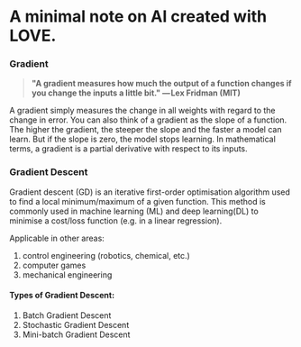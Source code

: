 # A minimal note on AI created with LOVE.

### Gradient
> **"A gradient measures how much the output of a function changes if you change the inputs a little bit." — Lex Fridman (MIT)**

A gradient simply measures the change in all weights with regard to the change in error. You can also think of a gradient as the slope of a function. The higher the gradient, the steeper the slope and the faster a model can learn. But if the slope is zero, the model stops learning. In mathematical terms, a gradient is a partial derivative with respect to its inputs.

### Gradient Descent
Gradient descent (GD) is an iterative first-order optimisation algorithm used to find a local minimum/maximum of a given function. This method is commonly used in machine learning (ML) and deep learning(DL) to minimise a cost/loss function (e.g. in a linear regression).

Applicable in other areas: 
1. control engineering (robotics, chemical, etc.)
2. computer games
3. mechanical engineering

#### Types of Gradient Descent:
1. Batch Gradient Descent
2. Stochastic Gradient Descent
3. Mini-batch Gradient Descent



